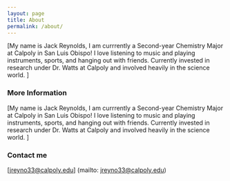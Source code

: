 ```yaml
---
layout: page
title: About
permalink: /about/
---
```


[My name is Jack Reynolds, I am currrently a Second-year Chemistry Major at Calpoly in San Luis Obispo! I love listening to music and playing instruments, sports, and hanging out with friends.  Currently invested in research under Dr. Watts at Calpoly and involved heavily in the science world. ]

### More Information

[My name is Jack Reynolds, I am currrently a Second-year Chemistry Major at Calpoly in San Luis Obispo! I love listening to music and playing instruments, sports, and hanging out with friends.  Currently invested in research under Dr. Watts at Calpoly and involved heavily in the science world. ]

### Contact me

[jreyno33@calpoly.edu] (mailto: jreyno33@calpoly.edu)
